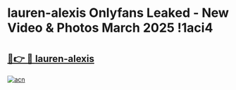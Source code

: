 # lauren-alexis Onlyfans Leaked - New Video & Photos March 2025 !1aci4

# <h2><a href="https://k63p20.iuczelnia.edu.pl?title=lauren-alexis&ref=1aci4">🔗👉 🔴 lauren-alexis</a></h2>

[![acn](https://github.com/user-attachments/assets/0f9c940e-d8b0-45ae-aac7-cd30a18b3e1c)](https://k63p20.iuczelnia.edu.pl?title=lauren-alexis&ref=1aci4)

